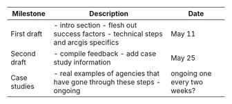 | Milestone     | Description                                                                        | Date                         |
|---------------|------------------------------------------------------------------------------------|------------------------------|
| First draft   | - intro section - flesh out success factors - technical steps and arcgis specifics | May 11                       |
| Second draft  | - compile feedback - add case study information                                    | May 25                       |
| Case studies  | - real examples of agencies that have gone through these steps - ongoing           | ongoing one every two weeks? |